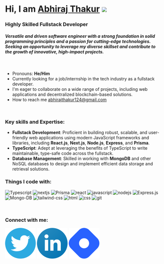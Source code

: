 # Hi, I am [Abhiraj Thakur](https://abhirajthakur.vercel.app) <img src="https://user-images.githubusercontent.com/1303154/88677602-1635ba80-d120-11ea-84d8-d263ba5fc3c0.gif" height="30px" />

### Highly Skilled Fullstack Developer

##### Versatile and driven software engineer with a strong foundation in solid programming principles and a passion for cutting-edge technologies. Seeking an opportunity to leverage my diverse skillset and contribute to the growth of innovative, high-impact projects.

<br />

- Pronouns: **He/Him**
- Currently looking for a job/internship in the tech industry as a fullstack developer.
- I'm eager to collaborate on a wide range of projects, including web applications and decentralized blockchain-based solutions.
- How to reach me [abhirajthakur124@gmail.com](mailto:abhirajthakur124@gmail.com)

<br />

### Key skills and Expertise:

- **Fullstack Development**: Proficient in building robust, scalable, and user-friendly web applications using modern JavaScript frameworks and libraries, including **React.js**, **Next.js**, **Node.js**, **Express**, and **Prisma**.
- **TypeScript**: Adept at leveraging the benefits of TypeScript to write maintainable, type-safe code across the fullstack.
- **Database Management**: Skilled in working with **MongoDB** and other NoSQL databases to design and implement efficient data storage and retrieval solutions.

### Things I code with:

![Typescript](https://img.shields.io/badge/TypeScript-007ACC?style=for-the-badge&logo=typescript&logoColor=white)
![nextjs](https://img.shields.io/badge/next.js-000000?style=for-the-badge&logo=nextdotjs&logoColor=white)
![Prisma](https://img.shields.io/badge/Prisma-3982CE?style=for-the-badge&logo=Prisma&logoColor=white)
![react](https://img.shields.io/badge/React-20232A?style=for-the-badge&logo=react&logoColor=61DAFB)
![javascript](https://img.shields.io/badge/JavaScript-F7DF1E?style=for-the-badge&logo=javascript&logoColor=black)
![nodejs](https://img.shields.io/badge/Node.js-339911?style=for-the-badge&logo=nodedotjs&logoColor=white)
![Express.js](https://img.shields.io/badge/Express.js-404D59?style=for-the-badge)
![Mongo-DB](https://img.shields.io/badge/MongoDB-4EA94B?style=for-the-badge&logo=mongodb&logoColor=white)
![tailwind-css](https://img.shields.io/badge/Tailwind_CSS-293031?style=for-the-badge&logo=tailwind-css&logoColor=06B6D4)
![html](https://img.shields.io/badge/HTML5-E34F26?style=for-the-badge&logo=html5&logoColor=white)
![css](https://img.shields.io/badge/CSS3-1572B6?style=for-the-badge&logo=css3&logoColor=white)
![git](https://img.shields.io/badge/GIT-E44C30?style=for-the-badge&logo=git&logoColor=white)

<br />

### Connect with me:

[![twitter](images/twitter.svg)](https://twitter.com/AbhirajThakur21)
[![linkedin](images/linkedin.svg)](https://www.linkedin.com/in/abhirajthakur21/)
[![hashnode](images/hashnode.svg)](https://abhirajthakur.hashnode.dev/)

